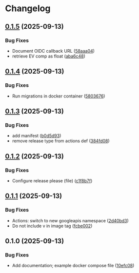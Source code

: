# Changelog

## [0.1.5](https://github.com/itsmaxymoo/photoserv/compare/0.1.4...0.1.5) (2025-09-13)


### Bug Fixes

* Document OIDC callback URL ([58aaa04](https://github.com/itsmaxymoo/photoserv/commit/58aaa040a1300ffd4a515804e2818211225ca517))
* retrieve EV comp as float ([aba6c48](https://github.com/itsmaxymoo/photoserv/commit/aba6c481703c26221ca08317182d284624c22a40))

## [0.1.4](https://github.com/itsmaxymoo/photoserv/compare/0.1.3...0.1.4) (2025-09-13)


### Bug Fixes

* Run migrations in docker container ([5803676](https://github.com/itsmaxymoo/photoserv/commit/5803676facfa3266dbbb3884111dce6f5e3c42f0))

## [0.1.3](https://github.com/itsmaxymoo/photoserv/compare/v0.1.2...0.1.3) (2025-09-13)


### Bug Fixes

* add manifest ([b0d5d93](https://github.com/itsmaxymoo/photoserv/commit/b0d5d9378993068096d00180704fdd1ea37d5810))
* remove release type from actions def ([384fd08](https://github.com/itsmaxymoo/photoserv/commit/384fd08fcaa2bd9d0bac4499535b69b9a1c8a8be))

## [0.1.2](https://github.com/itsmaxymoo/photoserv/compare/v0.1.1...v0.1.2) (2025-09-13)


### Bug Fixes

* Configure release please (file) ([c1f8b7f](https://github.com/itsmaxymoo/photoserv/commit/c1f8b7ffba83844216e372a1c1e067787751421a))

## [0.1.1](https://github.com/itsmaxymoo/photoserv/compare/v0.1.0...v0.1.1) (2025-09-13)


### Bug Fixes

* Actions: switch to new googleapis namespace ([2d40bd3](https://github.com/itsmaxymoo/photoserv/commit/2d40bd3e40251e147a4d4c3651617382f109ced6))
* Do not include v in image tag ([fcbe002](https://github.com/itsmaxymoo/photoserv/commit/fcbe00288ddc8883b2e730bf27dc9340debc3fd0))

## 0.1.0 (2025-09-13)


### Bug Fixes

* Add documentation; example docker compose file ([10efc08](https://github.com/itsmaxymoo/photoserv/commit/10efc08f2bc8c916c1507fc89920ef296d5ddcef))
